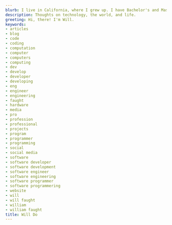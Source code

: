 ```yaml
---
blurb: I live in California, where I grew up. I have Bachelor's and Master's degrees in Computer Science from California Polytechnic State University, California. I'm a software engineer professionally. I put my thoughts here sometimes.
description: Thoughts on technology, the world, and life.
greeting: Hi, there! I'm Will.
keywords:
- articles
- blog
- code
- coding
- computation
- computer
- computers
- computing
- dev
- develop
- developer
- developing
- eng
- engineer
- engineering
- faught
- hardware
- media
- pro
- profession
- professional
- projects
- program
- programmer
- programming
- social
- social media
- software
- software developer
- software development
- software engineer
- software engineering
- software programmer
- software programmering
- website
- will
- will faught
- william
- william faught
title: Will Do
---
```

